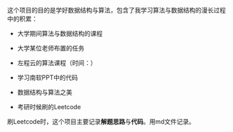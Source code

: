 这个项目的目的是学好数据结构与算法，包含了我学习算法与数据结构的漫长过程中的积累：

- 大学期间算法与数据结构的课程

- 大学某位老师布置的任务

- 左程云的算法课程（时间：）

- 学习南软PPT中的代码

- 数据结构与算法之美

- 考研时候刷的Leetcode

刷Leetcode时，这个项目主要记录**解题思路**与**代码**。用md文件记录。